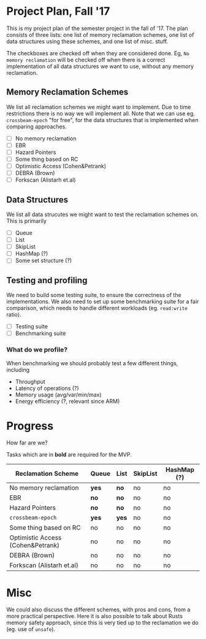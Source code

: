 # Project Plan, Fall '17

This is my project plan of the semester project in the fall of '17.
The plan consists of three lists:
one list of memory reclamation schemes,
one list of data structures using these schemes, and
one list of misc. stuff.

The checkboxes are checked off when they are considered done.
Eg, `No memory reclamation` will be checked off when there
is a correct implementation of all data structures we want to use,
without any memory reclamation.

## Memory Reclamation Schemes

We list all reclamation schemes we might want to implement.
Due to time restrictions there is no way we will implement all.
Note that we can use eg. `crossbeam-epoch` "for free", for the data structures
that is implemented when comparing approaches.

 - [ ] No memory reclamation
 - [ ] EBR
 - [ ] Hazard Pointers
 - [ ] Some thing based on RC
 - [ ] Optimistic Access (Cohen&Petrank)
 - [ ] DEBRA (Brown)
 - [ ] Forkscan (Alistarh et.al)

## Data Structures

We list all data strucutes we might want to test the reclamation schemes on.
This is primarily

 - [ ] Queue
 - [ ] List
 - [ ] SkipList
 - [ ] HashMap (?)
 - [ ] Some set structure (?)

## Testing and profiling

We need to build some testing suite, to ensure the correctness of the implementations.
We also need to set up some benchmarking suite for a fair comparison,
which needs to handle different workloads (eg. `read:write` ratio).

 - [ ] Testing suite
 - [ ] Benchmarking suite

### What do we profile?

When benchmarking we should probably test a few different things, including

 - Throughput
 - Latency of operations (?)
 - Memory usage (avg/var/min/max)
 - Energy efficiency (?, relevant since ARM)


# Progress

How far are we?

Tasks which are in **bold** are required for the MVP.

| Reclamation Scheme | Queue | List | SkipList | HashMap (?) |
| --- | --- | --- | --- | --- |
|No memory reclamation | **yes** | **no** | no | no |
|EBR |  **no** | **no** | no | no |
|Hazard Pointers |  **no** | **no** | no | no |
| `crossbeam-epoch` | **yes** | **yes** | no | no |
|Some thing based on RC |  no | no | no | no |
|Optimistic Access (Cohen&Petrank) |  no | no | no | no |
|DEBRA (Brown) |  no | no | no | no |
|Forkscan (Alistarh et.al) |  no | no | no | no |

# Misc

We could also discuss the different schemes, with pros and cons,
from a more practical perspective. Here it is also possible to
talk about Rusts memory safety approach, since this is very tied
up to the reclamation we do (eg. use of `unsafe`).
